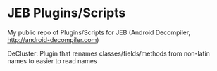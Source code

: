 # JEB Plugins/Scripts

My public repo of Plugins/Scripts for JEB (Android Decompiler, http://android-decompiler.com)

DeCluster:
	Plugin that renames classes/fields/methods from non-latin names to easier to read names
